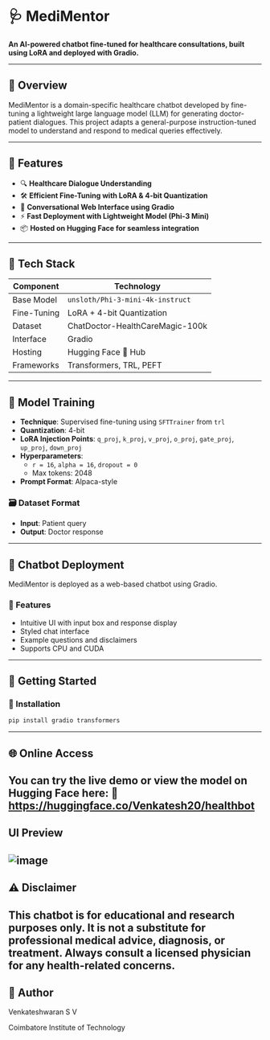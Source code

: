 # 🩺 MediMentor

**An AI-powered chatbot fine-tuned for healthcare consultations, built using LoRA and deployed with Gradio.**

---

## 🧠 Overview

MediMentor is a domain-specific healthcare chatbot developed by fine-tuning a lightweight large language model (LLM) for generating doctor-patient dialogues. This project adapts a general-purpose instruction-tuned model to understand and respond to medical queries effectively.

---

## 🎯 Features

- 🔍 **Healthcare Dialogue Understanding**
- 🛠️ **Efficient Fine-Tuning with LoRA & 4-bit Quantization**
- 💬 **Conversational Web Interface using Gradio**
- ⚡ **Fast Deployment with Lightweight Model (Phi-3 Mini)**
- 📦 **Hosted on Hugging Face for seamless integration**

---

## 🧰 Tech Stack

| Component          | Technology                  |
|-------------------|-----------------------------|
| Base Model        | `unsloth/Phi-3-mini-4k-instruct` |
| Fine-Tuning       | LoRA + 4-bit Quantization   |
| Dataset           | ChatDoctor-HealthCareMagic-100k |
| Interface         | Gradio                      |
| Hosting           | Hugging Face 🤗 Hub         |
| Frameworks        | Transformers, TRL, PEFT     |

---

## 🧪 Model Training

- **Technique**: Supervised fine-tuning using `SFTTrainer` from `trl`
- **Quantization**: 4-bit
- **LoRA Injection Points**: `q_proj`, `k_proj`, `v_proj`, `o_proj`, `gate_proj`, `up_proj`, `down_proj`
- **Hyperparameters**:
  - `r = 16`, `alpha = 16`, `dropout = 0`
  - Max tokens: 2048
- **Prompt Format**: Alpaca-style

### 🗃️ Dataset Format

- **Input**: Patient query  
- **Output**: Doctor response

---

## 💬 Chatbot Deployment

MediMentor is deployed as a web-based chatbot using Gradio.

### 📌 Features

- Intuitive UI with input box and response display
- Styled chat interface
- Example questions and disclaimers
- Supports CPU and CUDA

---

## 🚀 Getting Started

### 🔧 Installation

```bash
pip install gradio transformers
```
---
## 🌐 Online Access
You can try the live demo or view the model on Hugging Face here:
🔗 https://huggingface.co/Venkatesh20/healthbot
---

## UI Preview
![image](https://github.com/user-attachments/assets/0eda7283-1d3e-4271-837b-d0ff2babbcf0)
---

## ⚠️ Disclaimer
This chatbot is for educational and research purposes only. It is not a substitute for professional medical advice, diagnosis, or treatment. Always consult a licensed physician for any health-related concerns.
---

## 👤 Author
Venkateshwaran S V 


Coimbatore Institute of Technology
